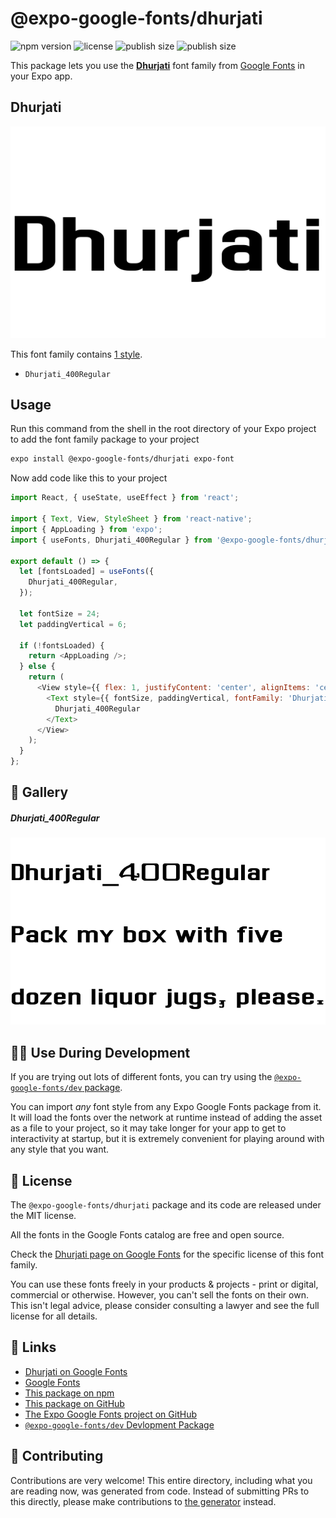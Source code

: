 # @expo-google-fonts/dhurjati

![npm version](https://flat.badgen.net/npm/v/@expo-google-fonts/dhurjati)
![license](https://flat.badgen.net/github/license/expo/google-fonts)
![publish size](https://flat.badgen.net/packagephobia/install/@expo-google-fonts/dhurjati)
![publish size](https://flat.badgen.net/packagephobia/publish/@expo-google-fonts/dhurjati)

This package lets you use the [**Dhurjati**](https://fonts.google.com/specimen/Dhurjati) font family from [Google Fonts](https://fonts.google.com/) in your Expo app.

## Dhurjati

![Dhurjati](./font-family.png)

This font family contains [1 style](#-gallery).

- `Dhurjati_400Regular`

## Usage

Run this command from the shell in the root directory of your Expo project to add the font family package to your project
```sh
expo install @expo-google-fonts/dhurjati expo-font
```

Now add code like this to your project
```js
import React, { useState, useEffect } from 'react';

import { Text, View, StyleSheet } from 'react-native';
import { AppLoading } from 'expo';
import { useFonts, Dhurjati_400Regular } from '@expo-google-fonts/dhurjati';

export default () => {
  let [fontsLoaded] = useFonts({
    Dhurjati_400Regular,
  });

  let fontSize = 24;
  let paddingVertical = 6;

  if (!fontsLoaded) {
    return <AppLoading />;
  } else {
    return (
      <View style={{ flex: 1, justifyContent: 'center', alignItems: 'center' }}>
        <Text style={{ fontSize, paddingVertical, fontFamily: 'Dhurjati_400Regular' }}>
          Dhurjati_400Regular
        </Text>
      </View>
    );
  }
};

```

## 🔡 Gallery

##### Dhurjati_400Regular
![Dhurjati_400Regular](./Dhurjati_400Regular.ttf.png)


## 👩‍💻 Use During Development

If you are trying out lots of different fonts, you can try using the [`@expo-google-fonts/dev` package](https://github.com/expo/google-fonts/tree/master/font-packages/dev#readme).

You can import *any* font style from any Expo Google Fonts package from it. It will load the fonts
over the network at runtime instead of adding the asset as a file to your project, so it may take longer
for your app to get to interactivity at startup, but it is extremely convenient
for playing around with any style that you want.

## 📖 License

The `@expo-google-fonts/dhurjati` package and its code are released under the MIT license.

All the fonts in the Google Fonts catalog are free and open source.

Check the [Dhurjati page on Google Fonts](https://fonts.google.com/specimen/Dhurjati) for the specific license of this font family.

You can use these fonts freely in your products & projects - print or digital, commercial or otherwise. However, you can't sell the fonts on their own. This isn't legal advice, please consider consulting a lawyer and see the full license for all details.

## 🔗 Links

- [Dhurjati on Google Fonts](https://fonts.google.com/specimen/Dhurjati)
- [Google Fonts](https://fonts.google.com/)
- [This package on npm](https://www.npmjs.com/package/@expo-google-fonts/dhurjati)
- [This package on GitHub](https://github.com/expo/google-fonts/tree/master/font-packages/dhurjati)
- [The Expo Google Fonts project on GitHub](https://github.com/expo/google-fonts)
- [`@expo-google-fonts/dev` Devlopment Package](https://github.com/expo/google-fonts/tree/master/font-packages/dev)

## 🤝 Contributing

Contributions are very welcome! This entire directory, including what you are reading now, was generated from code. Instead of submitting PRs to this directly, please make contributions to [the generator](https://github.com/expo/google-fonts/tree/master/packages/generator) instead.

